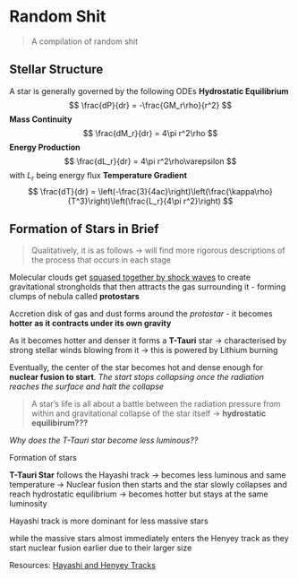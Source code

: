 # Random Shit
>A compilation of random shit

## Stellar Structure
A star is generally governed by the following ODEs
**Hydrostatic Equilibrium**
$$
\frac{dP}{dr} = -\frac{GM_r\rho}{r^2}
$$
**Mass Continuity**
$$
\frac{dM_r}{dr} = 4\pi r^2\rho
$$
**Energy Production**
$$
\frac{dL_r}{dr} = 4\pi r^2\rho\varepsilon
$$
with $L_r$ being energy flux
**Temperature Gradient**
$$
\frac{dT}{dr} = \left(-\frac{3}{4ac}\right)\left(\frac{\kappa\rho}{T^3}\right)\left(\frac{L_r}{4\pi r^2}\right)
$$

## Formation of Stars in Brief
>Qualitatively, it is as follows -> will find more rigorous descriptions of the process that occurs in each stage

Molecular clouds get [squased together by shock waves](https://lifeng.lamost.org/courses/astrotoday/CHAISSON/AT319/HTML/AT31905.HTM) to create gravitational strongholds that then attracts the gas surrounding it - forming clumps of nebula called **protostars**

Accretion disk of gas and dust forms around the *protostar* - it becomes **hotter as it contracts under its own gravity**

As it becomes hotter and denser it forms a **T-Tauri** star -> characterised by strong stellar winds blowing from it -> this is powered by Lithium burning

Eventually, the center of the star becomes hot and dense enough for **nuclear fusion to start**. *The start stops collapsing once the radiation reaches the surface and halt the collapse* 
>A star’s life is all about a battle between the radiation pressure from within and gravitational collapse of the star itself -> **hydrostatic equilibirum???**

*Why does the T-Tauri star become less luminous??*


Formation of stars

**T-Tauri Star** follows the Hayashi track -> becomes less luminous and same temperature
-> Nuclear fusion then starts and the star slowly collapses and reach hydrostatic equilibrium -> becomes hotter but stays at the same luminosity


Hayashi track is more dominant for less massive stars

while the massive stars almost immediately enters the Henyey track as they start nuclear fusion earlier due to their larger size


Resources:
[Hayashi and Henyey Tracks](https://www.youtube.com/watch?v=1YgDVrH8bXs&ab_channel=AnoushKazarians)
